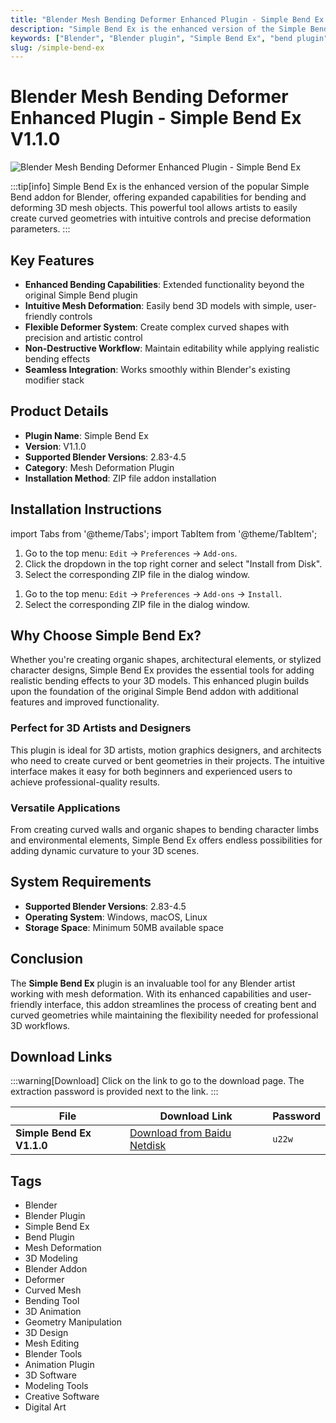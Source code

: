 ```yaml
---
title: "Blender Mesh Bending Deformer Enhanced Plugin - Simple Bend Ex V1.1.0"
description: "Simple Bend Ex is the enhanced version of the Simple Bend plugin that allows you to easily bend 3D models with flexible deformation controls. This powerful addon enables artists to create curved and bent mesh geometries with precision and ease."
keywords: ["Blender", "Blender plugin", "Simple Bend Ex", "bend plugin", "mesh deformation", "3D modeling", "Blender addon", "deformer", "curved mesh", "bending tool", "3D animation", "geometry manipulation"]
slug: /simple-bend-ex
---
```


<!--Above is frontmatter Part-generate depend on content meet Google Seo, you need to balance automation efficiency with Google’s core ranking factors—especially E-E-A-T (Experience, Expertise, Authoritativeness, Trustworthiness), -->

<!--First Part-This is Title -->
# Blender Mesh Bending Deformer Enhanced Plugin - Simple Bend Ex V1.1.0

<!--Second Part-This is First Banner -->
![Blender Mesh Bending Deformer Enhanced Plugin - Simple Bend Ex](https://www.gfxcamp.com/wp-content/uploads/2025/08/Simple-Bend-Ex.jpg)

:::tip[info]
Simple Bend Ex is the enhanced version of the popular Simple Bend addon for Blender, offering expanded capabilities for bending and deforming 3D mesh objects. This powerful tool allows artists to easily create curved geometries with intuitive controls and precise deformation parameters.
:::

## Key Features

- **Enhanced Bending Capabilities**: Extended functionality beyond the original Simple Bend plugin
- **Intuitive Mesh Deformation**: Easily bend 3D models with simple, user-friendly controls
- **Flexible Deformer System**: Create complex curved shapes with precision and artistic control
- **Non-Destructive Workflow**: Maintain editability while applying realistic bending effects
- **Seamless Integration**: Works smoothly within Blender's existing modifier stack

## Product Details

- **Plugin Name**: Simple Bend Ex
- **Version**: V1.1.0
- **Supported Blender Versions**: 2.83-4.5
- **Category**: Mesh Deformation Plugin
- **Installation Method**: ZIP file addon installation

## Installation Instructions

import Tabs from '@theme/Tabs';
import TabItem from '@theme/TabItem';

<Tabs>
  <TabItem value="blender-4.1+" label="Blender 4.1 and Later" default>
    <ol>
      <li>Go to the top menu: <code>Edit</code> → <code>Preferences</code> → <code>Add-ons</code>.</li>
      <li>Click the dropdown in the top right corner and select "Install from Disk".</li>
      <li>Select the corresponding ZIP file in the dialog window.</li>
    </ol>
  </TabItem>
  <TabItem value="blender-4.0-" label="Blender 4.0 and Earlier">
    <ol>
      <li>Go to the top menu: <code>Edit</code> → <code>Preferences</code> → <code>Add-ons</code> → <code>Install</code>.</li>
      <li>Select the corresponding ZIP file in the dialog window.</li>
    </ol>
  </TabItem>
</Tabs>

## Why Choose Simple Bend Ex?

Whether you're creating organic shapes, architectural elements, or stylized character designs, Simple Bend Ex provides the essential tools for adding realistic bending effects to your 3D models. This enhanced plugin builds upon the foundation of the original Simple Bend addon with additional features and improved functionality.

### Perfect for 3D Artists and Designers

This plugin is ideal for 3D artists, motion graphics designers, and architects who need to create curved or bent geometries in their projects. The intuitive interface makes it easy for both beginners and experienced users to achieve professional-quality results.

### Versatile Applications

From creating curved walls and organic shapes to bending character limbs and environmental elements, Simple Bend Ex offers endless possibilities for adding dynamic curvature to your 3D scenes.

## System Requirements

- **Supported Blender Versions**: 2.83-4.5
- **Operating System**: Windows, macOS, Linux
- **Storage Space**: Minimum 50MB available space

## Conclusion

The **Simple Bend Ex** plugin is an invaluable tool for any Blender artist working with mesh deformation. With its enhanced capabilities and user-friendly interface, this addon streamlines the process of creating bent and curved geometries while maintaining the flexibility needed for professional 3D workflows.

## Download Links
:::warning[Download]
Click on the link to go to the download page. The extraction password is provided next to the link.
:::

| File                       | Download Link                                                              | Password |
| -------------------------- | -------------------------------------------------------------------------- | -------- |
| **Simple Bend Ex V1.1.0**  | [Download from Baidu Netdisk](https://pan.baidu.com/s/1g5d0BBUsMWzczu6uqbb0hA?pwd=u22w) | `u22w`   |

<!-- Generate new SEO-optimized tags based on content for this part,Ensure tags align with Google's E-E-A-T principles  -->
## Tags

- Blender
- Blender Plugin
- Simple Bend Ex
- Bend Plugin
- Mesh Deformation
- 3D Modeling
- Blender Addon
- Deformer
- Curved Mesh
- Bending Tool
- 3D Animation
- Geometry Manipulation
- 3D Design
- Mesh Editing
- Blender Tools
- Animation Plugin
- 3D Software
- Modeling Tools
- Creative Software
- Digital Art